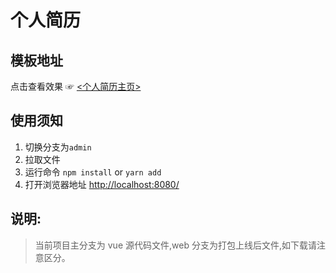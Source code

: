 # 个人简历

## 模板地址

点击查看效果 ☞ [<个人简历主页>](https://913563848.github.io)

## 使用须知

1. 切换分支为`admin`
2. 拉取文件
3. 运行命令 `npm install` or `yarn add`
4. 打开浏览器地址 [http://localhost:8080/](http://localhost:8080)
## 说明:

> 当前项目主分支为 vue 源代码文件,web 分支为打包上线后文件,如下载请注意区分。

